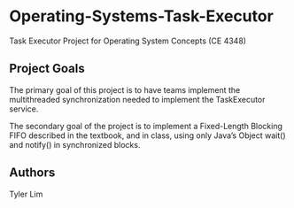 # Operating-Systems-Task-Executor
Task Executor Project for Operating System Concepts (CE 4348)

## Project Goals
The primary goal of this project is to have teams implement the multithreaded synchronization
needed to implement the TaskExecutor service.

The secondary goal of the project is to implement a Fixed-Length
Blocking FIFO described in the textbook, and in class, using only Java’s Object wait() and
notify() in synchronized blocks.

## Authors
Tyler Lim <br>
